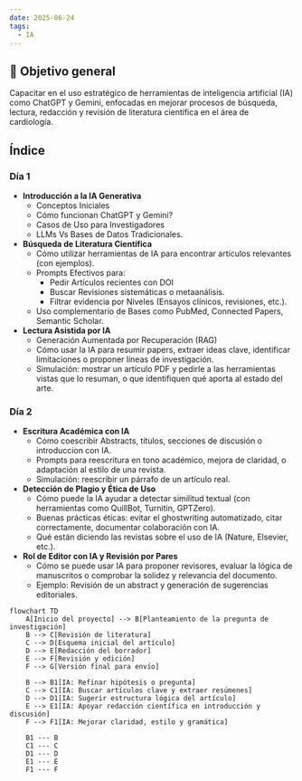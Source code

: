 ```yaml
---
date: 2025-06-24
tags:
  - IA
---
```

## 🎯 Objetivo general

Capacitar en el uso estratégico de herramientas de inteligencia artificial (IA) como ChatGPT y Gemini, enfocadas en mejorar procesos de búsqueda, lectura, redacción y revisión de literatura científica en el área de cardiología.

## Índice

### Día 1

- **Introducción a la IA Generativa**
	- Conceptos Iniciales
	- Cómo funcionan ChatGPT y Gemini?
	- Casos de Uso para Investigadores
	- LLMs Vs Bases de Datos Tradicionales.
- **Búsqueda de Literatura Científica**
	- Cómo utilizar herramientas de IA para encontrar artículos relevantes (con ejemplos).
	- Prompts Efectivos para:
		- Pedir Artículos recientes con DOI
		- Buscar Revisiones sistemáticas o metaanálisis.
		- Filtrar evidencia por Niveles (Ensayos clínicos, revisiones, etc.).
	-   Uso complementario de Bases como PubMed, Connected Papers, Semantic Scholar.
- **Lectura Asistida por IA**
	- Generación Aumentada por Recuperación (RAG)
	- Cómo usar la IA para resumir papers, extraer ideas clave, identificar limitaciones o proponer líneas de investigación.
	- Simulación: mostrar un artículo PDF y pedirle a las herramientas vistas que lo resuman, o que identifiquen qué aporta al estado del arte.
	
### Día 2

- **Escritura Académica con IA**
	- Cómo coescribir Abstracts, títulos, secciones de discusión o introduccion con IA.
	- Prompts para reescritura en tono académico, mejora de claridad, o adaptación al estilo de una revista.
	- Simulación: reescribir un párrafo de un artículo real.
- **Detección de Plagio y Ética de Uso**
	- Cómo puede la IA ayudar a detectar similitud textual (con herramientas como QuillBot, Turnitin, GPTZero).
	- Buenas prácticas éticas: evitar el ghostwriting automatizado, citar correctamente, documentar colaboración con IA.
	- Qué están diciendo las revistas sobre el uso de IA (Nature, Elsevier, etc.).
- **Rol de Editor con IA y Revisión por Pares**
	- Cómo se puede usar IA para proponer revisores, evaluar la lógica de manuscritos o comprobar la solidez y relevancia del documento.
	- Ejemplo: Revisión de un abstract y generación de sugerencias editoriales.

```mermaid
flowchart TD
    A[Inicio del proyecto] --> B[Planteamiento de la pregunta de investigación]
    B --> C[Revisión de literatura]
    C --> D[Esquema inicial del artículo]
    D --> E[Redacción del borrador]
    E --> F[Revisión y edición]
    F --> G[Versión final para envío]

    B --> B1[IA: Refinar hipótesis o pregunta]
    C --> C1[IA: Buscar artículos clave y extraer resúmenes]
    D --> D1[IA: Sugerir estructura lógica del artículo]
    E --> E1[IA: Apoyar redacción científica en introducción y discusión]
    F --> F1[IA: Mejorar claridad, estilo y gramática]

    B1 --- B
    C1 --- C
    D1 --- D
    E1 --- E
    F1 --- F
```


